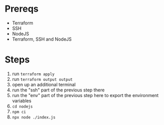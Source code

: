 # Prereqs

- Terraform
- SSH
- NodeJS
- Terraform, SSH and NodeJS

# Steps

1. run `terraform apply`
2. run `terraform output output`
3. open up an additional terminal
  1. run the "ssh" part of the previous step there
4. run the "env" part of the previous step here to export the environment variables
5. `cd nodejs`
6. `npm ci`
7. `npx node ./index.js`
